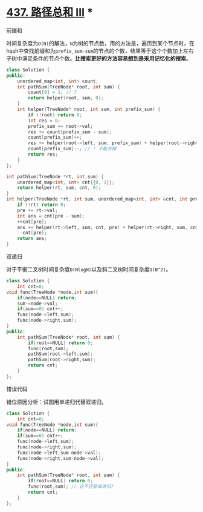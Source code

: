# [437. 路径总和 III](https://leetcode-cn.com/problems/path-sum-iii/submissions/) *

前缀和

时间复杂度为`O(N)`的解法，`N`为树的节点数，用的方法是，遍历到某个节点时，在hash中查找前缀和为`prefix_sum-sum`的节点的个数，结果等于这个个数加上左右子树中满足条件的节点个数。**比搜索更好的方法容易想到是采用记忆化的搜索**。

```cpp
class Solution {
public:
    unordered_map<int, int> count;
    int pathSum(TreeNode* root, int sum) {
        count[0] = 1; // ?
        return helper(root, sum, 0);
    }
    int helper(TreeNode* root, int sum, int prefix_sum) {
        if (!root) return 0;
        int res = 0;
        prefix_sum += root->val;
        res += count[prefix_sum - sum];
        count[prefix_sum]++;
        res += helper(root->left, sum, prefix_sum) + helper(root->right, sum, prefix_sum);
        count[prefix_sum]--; // ? 不能去掉
        return res;
    }
};
```

```cpp
int pathSum(TreeNode *rt, int sum) {
    unordered_map<int, int> cnt{{0, 1}};
    return helper(rt, sum, cnt, 0);
}
int helper(TreeNode *rt, int sum, unordered_map<int, int> &cnt, int pre) {
    if (!rt) return 0;
    pre += rt->val;
    int ans = cnt[pre - sum];
    ++cnt[pre];
    ans += helper(rt->left, sum, cnt, pre) + helper(rt->right, sum, cnt, pre);
    --cnt[pre];
    return ans; 
}
```

双递归

对于平衡二叉树时间复杂度`O(NlogN)`以及斜二叉树时间复杂度`O(N^2)`。

```cpp
class Solution {
    int cnt=0;
void func(TreeNode *node,int sum){
    if(node==NULL) return;
    sum-=node->val;
    if(sum==0) cnt++;
    func(node->left,sum);
    func(node->right,sum);
}
public:
    int pathSum(TreeNode* root, int sum) {
        if(root==NULL) return 0;
        func(root,sum);
        pathSum(root->left,sum);
        pathSum(root->right,sum);
        return cnt;
    }
};
```

错误代码

错位原因分析：试图用单递归代替双递归。

```cpp
class Solution {
    int cnt=0;
void func(TreeNode *node,int sum){
    if(node==NULL) return;
    if(sum==0) cnt++;
    func(node->left,sum);
    func(node->right,sum);
    func(node->left,sum-node->val);
    func(node->right,sum-node->val);
}
public:
    int pathSum(TreeNode* root, int sum) {
        if(root==NULL) return 0;
        func(root,sum); // 这不还是单递归?
        return cnt;
    }
};
```
